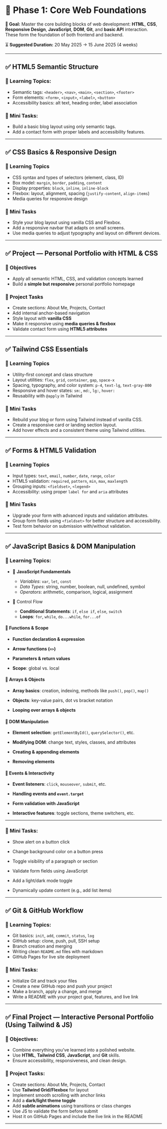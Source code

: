 # 🌼 Phase 1: Core Web Foundations

**🎯 Goal:** Master the core building blocks of web development: **HTML**, **CSS**, **Responsive Design**, **JavaScript**, **DOM**, **Git**, and **basic API** interaction. These form the foundation of both frontend and backend.

⏳ **Suggested Duration:** 20 May 2025 → 15 June 2025 (4 weeks)

---

## ✅ HTML5 Semantic Structure

### 🎯 Learning Topics:
- Semantic tags: `<header>`, `<nav>`, `<main>`, `<section>`, `<footer>`    
- Form elements: `<form>`, `<input>`, `<label>`, `<button>`    
- Accessibility basics: alt text, heading order, label association    

### 🧩 Mini Tasks:
- Build a basic blog layout using only semantic tags.    
- Add a contact form with proper labels and accessibility features.    

---

## ✅ CSS Basics & Responsive Design

### 🎯 Learning Topics
- CSS syntax and types of selectors (element, class, ID)    
- Box model: `margin`, `border`, `padding`, `content`    
- Display properties: `block`, `inline`, `inline-block`    
- Flexbox: layout, alignment, spacing (`justify-content`, `align-items`)    
- Media queries for responsive design    

### 🧩 Mini Tasks
- Style your blog layout using vanilla CSS and Flexbox.    
- Add a responsive navbar that adapts on small screens.    
- Use media queries to adjust typography and layout on different devices.

---

## ✅ Project — Personal Portfolio with HTML & CSS

### 🎯 Objectives
- Apply all semantic HTML, CSS, and validation concepts learned
- Build a **simple but responsive** personal portfolio homepage

### 🧩 Project Tasks
- Create sections: About Me, Projects, Contact    
- Add internal anchor-based navigation    
- Style layout with **vanilla CSS**    
- Make it responsive using **media queries & flexbox**    
- Validate contact form using **HTML5 attributes**

---

## ✅ Tailwind CSS Essentials

### 🎯 Learning Topics
- Utility-first concept and class structure    
- Layout utilities: `flex`, `grid`, `container`, `gap`, `space-x`    
- Spacing, typography, and color system: `p-4`, `text-lg`, `text-gray-800`    
- Responsive and hover states: `sm:`, `md:`, `lg:`, `hover:`    
- Reusability with `@apply` in Tailwind    

### 🧩 Mini Tasks
- Rebuild your blog or form using Tailwind instead of vanilla CSS.    
- Create a responsive card or landing section layout.    
- Add hover effects and a consistent theme using Tailwind utilities.

---

## ✅ Forms & HTML5 Validation

### 🎯 Learning Topics
- Input types: `text`, `email`, `number`, `date`, `range`, `color`    
- HTML5 validation: `required`, `pattern`, `min`, `max`, `maxlength`    
- Grouping inputs: `<fieldset>`, `<legend>`    
- Accessibility: using proper `label for` and `aria` attributes    

### 🧩 Mini Tasks
- Upgrade your form with advanced inputs and validation attributes.    
- Group form fields using `<fieldset>` for better structure and accessibility.    
- Test form behavior on submission with/without validation.

---

## ✅ JavaScript Basics & DOM Manipulation

### 🎯 Learning Topics:
-  🔹 **JavaScript Fundamentals**
	- *Variables*: `var`, `let`, `const`
	- *Data Types*: string, number, boolean, null, undefined, symbol
	- *Operators*: arithmetic, comparison, logical, assignment
   
- 🔹 Control Flow
	- **Conditional Statements**: `if`, `else if`, `else`, `switch`
	- **Loops**: `for`, `while`, `do...while`, `for...of`
    

#### 🔹 Functions & Scope

- **Function declaration & expression**
    
- **Arrow functions (`=>`)**
    
- **Parameters & return values**
    
- **Scope**: global vs. local
    

#### 🔹 Arrays & Objects

- **Array basics**: creation, indexing, methods like `push()`, `pop()`, `map()`
    
- **Objects**: key-value pairs, dot vs bracket notation
    
- **Looping over arrays & objects**
    

#### 🔹 DOM Manipulation

- **Element selection**: `getElementById()`, `querySelector()`, etc.
    
- **Modifying DOM**: change text, styles, classes, and attributes
    
- **Creating & appending elements**
    
- **Removing elements**
    

#### 🔹 Events & Interactivity

- **Event listeners**: `click`, `mouseover`, `submit`, etc.
    
- **Handling events and `event.target`**
    
- **Form validation with JavaScript**
    
- **Interactive features**: toggle sections, theme switchers, etc.
    

---

### 🧩 Mini Tasks:

- Show alert on a button click
    
- Change background color on a button press
    
- Toggle visibility of a paragraph or section
    
- Validate form fields using JavaScript
    
- Add a light/dark mode toggle
    
- Dynamically update content (e.g., add list items)

---

## ✅ Git & GitHub Workflow

### 🎯 Learning Topics:
- Git basics: `init`, `add`, `commit`, `status`, `log`    
- GitHub setup: clone, push, pull, SSH setup    
- Branch creation and merging    
- Writing clean `README.md` files with markdown    
- GitHub Pages for live site deployment    

### 🧩 Mini Tasks:
- Initialize Git and track your files    
- Create a new GitHub repo and push your project    
- Make a branch, apply a change, and merge    
- Write a README with your project goal, features, and live link

---

## ✅ Final Project — Interactive Personal Portfolio (Using Tailwind & JS)

### 🎯 Objectives:
- Combine everything you’ve learned into a polished website.    
- Use **HTML**, **Tailwind CSS**, **JavaScript**, and **Git** skills.    
- Ensure accessibility, responsiveness, and clean design.    

### 🧩 Project Tasks:
- Create sections: About Me, Projects, Contact    
- Use **Tailwind Grid/Flexbox** for layout    
- Implement smooth scrolling with anchor links    
- Add a **dark/light theme toggle**    
- Add **subtle animations** using transitions or class changes    
- Use JS to validate the form before submit    
- Host it on GitHub Pages and include the live link in the README

---